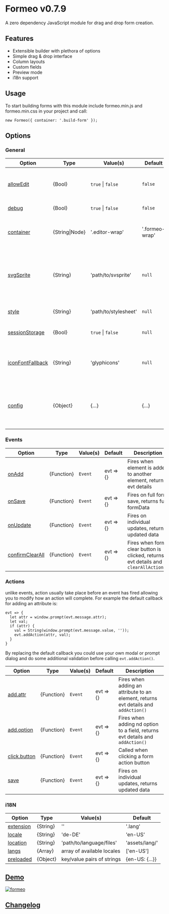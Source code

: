 Formeo v0.7.9
===========

A zero dependency JavaScript module for drag and drop form creation.

## Features
- Extensible builder with plethora of options
- Simple drag & drop interface
- Column layouts
- Custom fields
- Preview mode
- i18n support

## Usage
To start building forms with this module include formeo.min.js and formeo.min.css in your project and call:
```
new Formeo({ container: '.build-form' });
```

## Options
### General
| Option  | Type | Value(s) | Default | Description |
| ------------- | ------------- | ------------- | ------------- |  ------------- |
| [allowEdit](#) | {Bool} | `true` \| `false` | `false` | When set to false, formData can only be rendered. |
| [debug](#) | {Bool} | `true` \| `false` | `false` | debug mode |
| [container](#) | {String\|Node} | '.editor-wrap' | '.formeo-wrap' | Define where this instance of Formeo will be added. |
| [svgSprite](#) | {String} | 'path/to/svsprite' | `null` | loads an svg sprite, leave blank if your sprite is already included in page.
| [style](#) | {String} | 'path/to/stylesheet' | `null` | loads a stylesheet to the page |
| [sessionStorage](#) | {Bool} | `true` \| `false` | `null` | loads a stylesheet to the page |
| [iconFontFallback](#) | {String} | 'glyphicons' | `null` | uses an existing font-icon when svg icon is not available |
| [config](#) | {Object} | {...} | {...} | disable, add, reorder and modify row, column and field action buttons |

### Events

| Option  | Type | Value(s) | Default | Description |
| ------------- | ------------- | ------------- | ------------- | ------------- |
| [onAdd](#) | {Function} | `Event` | evt => {} | Fires when element is added to another element, returns evt details |
| [onSave](#) | {Function} | `Event` | evt => {} | Fires on full form save, returns full formData |
| [onUpdate](#) | {Function} | `Event` | evt => {} | Fires on individual updates, returns updated data |
| [confirmClearAll](#) | {Function} | `Event` | evt => {} | Fires when form clear button is clicked, returns evt details and `clearAllAction()` |

### Actions
unlike events, action usually take place before an event has fired allowing you to modify how an action will complete. For example the default callback for adding an attribute is:
```
evt => {
  let attr = window.prompt(evt.message.attr);
  let val;
  if (attr) {
    val = String(window.prompt(evt.message.value, ''));
    evt.addAction(attr, val);
  }
}
``` 
By replacing the default callback you could use your own modal or prompt dialog and do some additional validation before calling `evt.addAction()`.

| Option  | Type | Value(s) | Default | Description |
| ------------- | ------------- | ------------- | ------------- | ------------- |
| [add.attr](#) | {Function} | `Event` | evt => {} | Fires when adding an attribute to an element, returns evt details and `addAction()` |
| [add.option](#) | {Function} | `Event` | evt => {} | Fires when adding nd option to a field, returns evt details and `addAction()` |
| [click.button](#) | {Function} | `Event` | evt => {} | Called when clicking a form action button |
| [save](#) | {Function} | `Event` | evt => {} | Fires on individual updates, returns updated data |

### i18N
| Option  | Type | Value(s) | Default |
| ------------- | ------------- |------------- | ------------- |
| [extension](#) | {String} | '' | '.lang' |
| [locale](#) | {String} | 'de-DE' | 'en-US' |
| [location](#) | {String} | 'path/to/language/files' | 'assets/lang/' |
| [langs](#) | {Array} | array of available locales | ['en-US'] |
| [preloaded](#) | {Object} | key/value pairs of strings | {en-US: {...}} |


## [Demo](https://Draggable.github.io/formeo) ##
[![formeo](https://cloud.githubusercontent.com/assets/1457540/15781593/c054681e-299e-11e6-823c-d5ec4b2c03dd.png)](https://draggable.github.io/formeo/)

## [Changelog](https://github.com/Draggable/formeo/blob/master/CHANGELOG.md) ##
